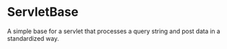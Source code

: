 # ServletBase
A simple base for a servlet that processes a query string and post data in a standardized way.
